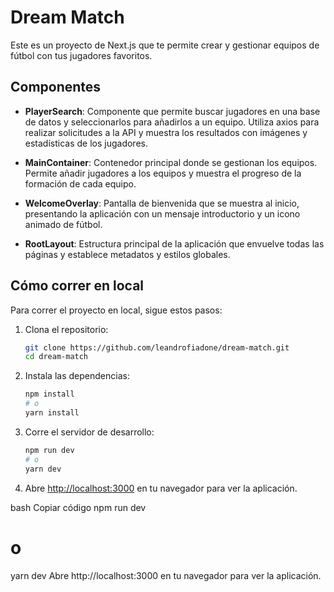 # Dream Match

Este es un proyecto de Next.js que te permite crear y gestionar equipos de fútbol con tus jugadores favoritos.

## Componentes

- **PlayerSearch**: Componente que permite buscar jugadores en una base de datos y seleccionarlos para añadirlos a un equipo. Utiliza axios para realizar solicitudes a la API y muestra los resultados con imágenes y estadísticas de los jugadores.

- **MainContainer**: Contenedor principal donde se gestionan los equipos. Permite añadir jugadores a los equipos y muestra el progreso de la formación de cada equipo.

- **WelcomeOverlay**: Pantalla de bienvenida que se muestra al inicio, presentando la aplicación con un mensaje introductorio y un icono animado de fútbol.

- **RootLayout**: Estructura principal de la aplicación que envuelve todas las páginas y establece metadatos y estilos globales.

## Cómo correr en local

Para correr el proyecto en local, sigue estos pasos:

1. Clona el repositorio:

    ```bash
    git clone https://github.com/leandrofiadone/dream-match.git
    cd dream-match
    ```

2. Instala las dependencias:

    ```bash
    npm install
    # o
    yarn install
    ```

3. Corre el servidor de desarrollo:

    ```bash
    npm run dev
    # o
    yarn dev
    ```

4. Abre [http://localhost:3000](http://localhost:3000) en tu navegador para ver la aplicación.


bash
Copiar código
npm run dev
# o
yarn dev
Abre http://localhost:3000 en tu navegador para ver la aplicación.
